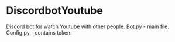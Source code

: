 # DiscordbotYoutube
Discord bot for watch Youtube with other people.
Bot.py - main file.
Config.py - contains token.


